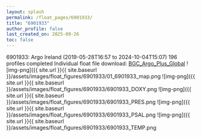 ```yaml
---
layout: splash
permalink: /float_pages/6901933/
title: "6901933"
author_profile: false
last_created_on: 2025-09-26
toc: false
---
```

 
6901933: Argo Ireland (2019-05-28T16:57 to 2024-10-04T15:07)
196 profiles completed
Individual float file download: [BGC_Argo_Plus_Global](https://ftp.soest.hawaii.edu/bgc_argo_plus/Individual_Floats/outliers_removed/6901933_Sprof_processed.nc)
![img-png]({{ site.url }}{{ site.baseurl }}/assets/images/float_figures/6901933/01_6901933_map.png
![img-png]({{ site.url }}{{ site.baseurl }}/assets/images/float_figures/6901933/6901933_DOXY.png
![img-png]({{ site.url }}{{ site.baseurl }}/assets/images/float_figures/6901933/6901933_PRES.png
![img-png]({{ site.url }}{{ site.baseurl }}/assets/images/float_figures/6901933/6901933_PSAL.png
![img-png]({{ site.url }}{{ site.baseurl }}/assets/images/float_figures/6901933/6901933_TEMP.png
